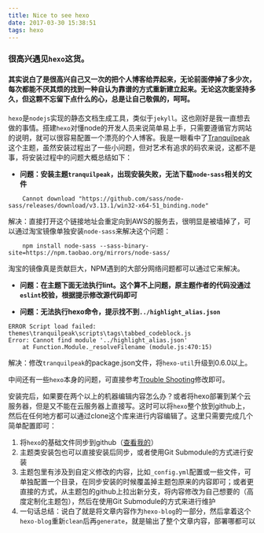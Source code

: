 ```yaml
---
title: Nice to see hexo
date: 2017-03-30 15:38:51
tags: hexo
---
```


### 很高兴遇见`hexo`这货。

#### 其实说白了是很高兴自己又一次的把个人博客给弄起来，无论前面停掉了多少次，每次都能不厌其烦的找到一种自认为靠谱的方式重新建立起来。无论这次能坚持多久，但这颗不忘留下点什么的心，总是让自己敬佩的，呵呵。

`hexo`是`nodejs`实现的静态文档生成工具，类似于`jekyll`。这也刚好是我一直想去做的事情。搭建`hexo`对懂node的开发人员来说简单易上手，只需要遵循官方网站的说明，就可以很容易配置一个漂亮的个人博客。我是一眼看中了[Tranquilpeak](https://github.com/LouisBarranqueiro/hexo-theme-tranquilpeak)这个主题，虽然安装过程出了一些小问题，但对艺术有追求的码农来说，这都不是事，将安装过程中的问题大概总结如下：

+ **问题：安装主题`tranquilpeak`，出现安装失败，无法下载`node-sass`相关的文件**

```
    Cannot download "https://github.com/sass/node-sass/releases/download/v3.13.1/win32-x64-51_binding.node"
```

解决：直接打开这个链接地址会重定向到AWS的服务去，很明显是被墙掉了，可以通过淘宝镜像单独安装`node-sass`来解决这个问题：

```
    npm install node-sass --sass-binary-site=https://npm.taobao.org/mirrors/node-sass/
```

淘宝的镜像真是贡献巨大，NPM遇到的大部分网络问题都可以通过它来解决。

+ **问题：在主题下面无法执行lint。这个算不上问题，原主题作者的代码没通过`eslint`校验，根据提示修改源代码即可**

+ **问题：无法执行hexo命令，提示找不到`../highlight_alias.json`**

```
ERROR Script load failed: themes\tranquilpeak\scripts\tags\tabbed_codeblock.js
Error: Cannot find module '../highlight_alias.json'
    at Function.Module._resolveFilename (module.js:470:15)
```

解决：修改`tranquilpeak`的package.json文件，将`hexo-util`升级到0.6.0以上。

中间还有一些`hexo`本身的问题，可直接参考[Trouble Shooting](http://hexo.io/docs/troubleshooting.html)修改即可。

安装完后，如果要在两个以上的机器编辑内容怎么办？或者将hexo部署到某个云服务器，但是又不能在云服务器上直接写。这时可以将`hexo`整个放到github上，然后在任何地方都可以通过clone这个库来进行内容编辑了。这里只需要完成几个简单配置即可：

1. 将`hexo`的基础文件同步到github（[查看我的](https://github.com/jerrydotlam/hexo-blog)）
2. 主题类安装包也可以直接安装后同步，或者使用Git Submodule的方式进行安装
3. 主题包里有涉及到自定义修改的内容，比如`_config.yml`配置或一些文件，可单独配置一个目录，在同步安装的时候覆盖掉主题包原来的内容即可；或者更直接的方式，从主题包的github上拉出新分支，将内容修改为自己想要的（高度定制化主题包），然后在使用Git Submodule的方式来进行维护
4. 一句话总结：说白了就是将文章内容作为`hexo-blog`的一部分，然后拿着这个`hexo-blog`重新`clean`后再`generate`，就是输出了整个文章内容，部署哪都可以
